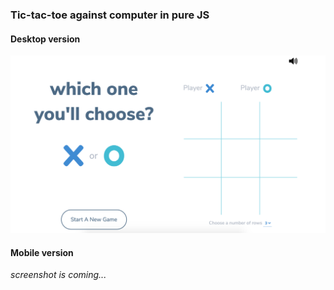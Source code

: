 ### Tic-tac-toe against computer in pure JS

#### Desktop version
![](tic-tac-toe-demo.png) 

#### Mobile version

_screenshot is coming..._
